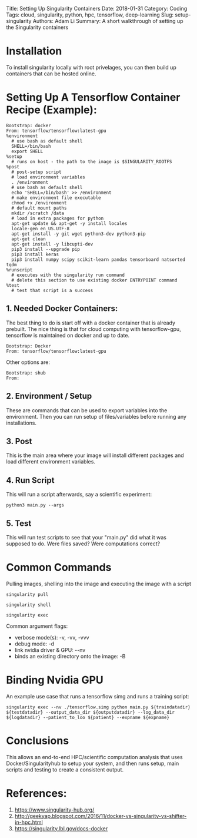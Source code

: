 Title: Setting Up Singularity Containers
Date: 2018-01-31
Category: Coding
Tags: cloud, singularity, python, hpc, tensorflow, deep-learning
Slug: setup-singularity
Authors: Adam Li
Summary: A short walkthrough of setting up the Singularity containers

# Installation
To install singularity locally with root privelages, you can then build up containers that can be hosted online.

# Setting Up A Tensorflow Container Recipe (Example):

    Bootstrap: docker
    From: tensorflow/tensorflow:latest-gpu
    %environment
      # use bash as default shell
      SHELL=/bin/bash
      export SHELL
    %setup
      # runs on host - the path to the image is $SINGULARITY_ROOTFS
    %post
      # post-setup script
      # load environment variables
      . /environment
      # use bash as default shell
      echo 'SHELL=/bin/bash' >> /environment
      # make environment file executable
      chmod +x /environment
      # default mount paths
      mkdir /scratch /data 
      # load in extra packages for python
      apt-get update && apt-get -y install locales
      locale-gen en_US.UTF-8
      apt-get install -y git wget python3-dev python3-pip
      apt-get clean
      apt-get install -y libcupti-dev
      pip3 install --upgrade pip
      pip3 install keras
      pip3 install numpy scipy scikit-learn pandas tensorboard natsorted tqdm
    %runscript
      # executes with the singularity run command
      # delete this section to use existing docker ENTRYPOINT command
    %test
      # test that script is a success

## 1. Needed Docker Containers:
The best thing to do is start off with a docker container that is already prebuilt. The nice thing is that for cloud computing with tensorflow-gpu, tensorflow is maintained on docker and up to date. 

    Bootstrap: Docker
    From: tensorflow/tensorflow:latest-gpu

Other options are:

    Bootstrap: shub
    From:

## 2. Environment / Setup
These are commands that can be used to export variables into the environment. Then you can run setup of files/variables before running any installations.

## 3. Post
This is the main area where your image will install different packages and load different environment variables.

## 4. Run Script
This will run a script afterwards, say a scientific experiment:
  
    python3 main.py --args

## 5. Test
This will run test scripts to see that your "main.py" did what it was supposed to do. Were files saved? Were computations correct?

# Common Commands
Pulling images, shelling into the image and executing the image with a script

    singularity pull

    singularity shell

    singularity exec 

Common argument flags:
* verbose mode(s): -v, -vv, -vvv
* debug mode: -d 
* link nvidia driver & GPU: --nv
* binds an existing directory onto the image: -B

# Binding Nvidia GPU
An example use case that runs a tensorflow simg and runs a training script:

    singularity exec --nv ./tensorflow.simg python main.py ${traindatadir} ${testdatadir} --output_data_dir ${outputdatadir} --log_data_dir ${logdatadir} --patient_to_loo ${patient} --expname ${expname}


# Conclusions
This allows an end-to-end HPC/scientific computation analysis that uses Docker/Singularityhub to setup your system, and then runs setup, main scripts and testing to create a consistent output.

# References:
1. https://www.singularity-hub.org/
2. http://geekyap.blogspot.com/2016/11/docker-vs-singularity-vs-shifter-in-hpc.html
3. https://singularity.lbl.gov/docs-docker

